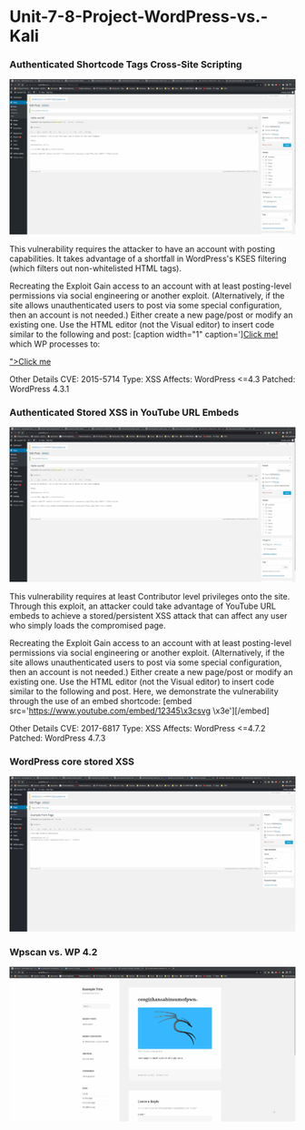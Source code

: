 # Unit-7-8-Project-WordPress-vs.-Kali

### Authenticated Shortcode Tags Cross-Site Scripting

<img src="Authenticated Shortcode Tags Cross-Site Scripting.gif" alt="Authenticated Shortcode Tags Cross-Site Scripting">

This vulnerability requires the attacker to have an account with posting capabilities. It takes advantage of a shortfall in WordPress's KSES filtering (which filters out non-whitelisted HTML tags).

Recreating the Exploit
Gain access to an account with at least posting-level permissions via social engineering or another exploit. (Alternatively, if the site allows unauthenticated users to post via some special configuration, then an account is not needed.)
Either create a new page/post or modify an existing one.
Use the HTML editor (not the Visual editor) to insert code similar to the following and post:
[caption width="1" caption='<a href="' ">]</a><a href=" <Event-attribute-with-JS-code-here> ">Click me!</a>
which WP processes to:

<figcaption class="wp-caption-text"><a href="</figcaption></figure></a><a href=" <Event-attribute-with-JS-code-here> ">Click me</a>


Other Details
CVE: 2015-5714
Type: XSS
Affects: WordPress <=4.3
Patched: WordPress 4.3.1
 
### Authenticated Stored XSS in YouTube URL Embeds

<img src="Authenticated Stored XSS in YouTube URL Embeds.gif" alt="Authenticated Stored XSS in YouTube URL Embeds">

This vulnerability requires at least Contributor level privileges onto the site. Through this exploit, an attacker could take advantage of YouTube URL embeds to achieve a stored/persistent XSS attack that can affect any user who simply loads the compromised page.

Recreating the Exploit
Gain access to an account with at least posting-level permissions via social engineering or another exploit. (Alternatively, if the site allows unauthenticated users to post via some special configuration, then an account is not needed.)
Either create a new page/post or modify an existing one.
Use the HTML editor (not the Visual editor) to insert code similar to the following and post. Here, we demonstrate the vulnerability through the use of an embed shortcode:
[embed src='https://www.youtube.com/embed/12345\x3csvg <Event-attribute-with-JS-code-here>\x3e'][/embed]


Other Details
CVE: 2017-6817
Type: XSS
Affects: WordPress <=4.7.2
Patched: WordPress 4.7.3

### WordPress core stored XSS

<img src="WordPress core stored XSS.gif" alt="WordPress core stored XSS">
 
### Wpscan vs. WP 4.2

<img src="challenge 7.gif" alt="Wpscan vs. WP 4.2">
